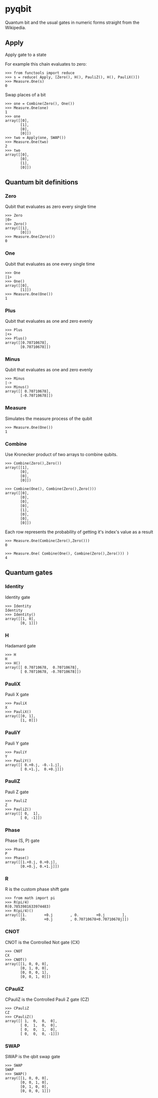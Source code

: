 # pyqbit
Quantum bit and the usual gates in numeric forms straight from the Wikipedia.
## Apply
Apply gate to a state

For example this chain evaluates to zero:

    >>> from functools import reduce
    >>> s = reduce( Apply, [Zero(), H(), PauliZ(), H(), PauliX()])
    >>> Measure.One(s)
    0

Swap places of a bit

    >>> one = Combine(Zero(), One())
    >>> Measure.One(one)
    1
    >>> one
    array([[0],
           [1],
           [0],
           [0]])
    >>> two = Apply(one, SWAP())
    >>> Measure.One(two)
    2
    >>> two
    array([[0],
           [0],
           [1],
           [0]])
    

    
## Quantum bit definitions

### Zero
Qubit that evaluates as zero every single time

    >>> Zero
    |0>
    >>> Zero()
    array([[1],
           [0]])
    >>> Measure.One(Zero())
    0

    
### One
Qubit that evaluates as one every single time

    >>> One
    |1>
    >>> One()
    array([[0],
           [1]])
    >>> Measure.One(One())
    1
    
    
### Plus
Qubit that evaluates as one and zero evenly

    >>> Plus
    |+>
    >>> Plus()
    array([[0.70710678],
           [0.70710678]])
    
    
### Minus
Qubit that evaluates as one and zero evenly

    >>> Minus
    |->
    >>> Minus()
    array([[ 0.70710678],
           [-0.70710678]])
    
    
### Measure
Simulates the measure process of the qubit

    >>> Measure.One(One())
    1

    
### Combine
Use Kronecker product of two arrays to combine qubits.

    >>> Combine(Zero(),Zero())
    array([[1],
           [0],
           [0],
           [0]])
    
    >>> Combine(One(), Combine(Zero(),Zero()))
    array([[0],
           [0],
           [0],
           [0],
           [1],
           [0],
           [0],
           [0]])

Each row represents the probability of getting it's index's value as a result

    >>> Measure.One(Combine(Zero(),Zero()))
    0

    >>> Measure.One( Combine(One(), Combine(Zero(),Zero())) )
    4

    
## Quantum gates

### Identity
Identity gate
    
    >>> Identity
    Identity
    >>> Identity()
    array([[1, 0],
           [0, 1]])

    
### H
Hadamard gate

    >>> H
    H
    >>> H()
    array([[ 0.70710678,  0.70710678],
           [ 0.70710678, -0.70710678]])

    
### PauliX
Pauli X gate

    >>> PauliX
    X
    >>> PauliX()
    array([[0, 1],
           [1, 0]])

    
### PauliY
Pauli Y gate

    >>> PauliY
    Y
    >>> PauliY()
    array([[ 0.+0.j, -0.-1.j],
           [ 0.+1.j,  0.+0.j]])

    
### PauliZ
Pauli Z gate

    >>> PauliZ
    Z
    >>> PauliZ()
    array([[ 0,  1],
           [ 0, -1]])

    
### Phase
Phase (S, P) gate

    >>> Phase
    P
    >>> Phase()
    array([[1.+0.j, 0.+0.j],
           [0.+0.j, 0.+1.j]])

    
### R
R is the custom phase shift gate

    >>> from math import pi
    >>> R(pi/4)
    R(0.7853981633974483)
    >>> R(pi/4)()
    array([[1.        +0.j        , 0.        +0.j        ],
           [0.        +0.j        , 0.70710678+0.70710678j]])

    
### CNOT
CNOT is the Controlled Not gate (CX)

    >>> CNOT
    CX
    >>> CNOT()
    array([[1, 0, 0, 0],
           [0, 1, 0, 0],
           [0, 0, 0, 1],
           [0, 0, 1, 0]])

    
### CPauliZ
CPauliZ is the Controlled Pauli Z gate (CZ)

    >>> CPauliZ
    CZ
    >>> CPauliZ()
    array([[ 1,  0,  0,  0],
           [ 0,  1,  0,  0],
           [ 0,  0,  1,  0],
           [ 0,  0,  0, -1]])

    
### SWAP
SWAP is the qbit swap gate

    >>> SWAP
    SWAP
    >>> SWAP()
    array([[1, 0, 0, 0],
           [0, 0, 1, 0],
           [0, 1, 0, 0],
           [0, 0, 0, 1]])

    